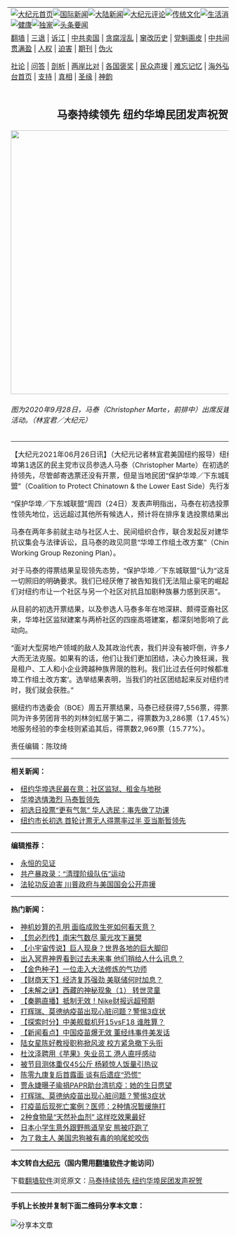 <a name="1" id="1" target="_blank"></a><span id="1"></span>
<table align=center border="0"><tr><td colspan="2" VALIGN=TOP><a href="https://github.com/acvvvw3786/djy/blob/master/gb/nf1351518.md#1"><img src="https://raw.githubusercontent.com/acvvvw3786/www/master/t/djy/1.jpg" title="大纪元首页" alt="大纪元首页"></a><a href="https://github.com/acvvvw3786/djy/blob/master/gb/n24hr.md#1"><img src="https://raw.githubusercontent.com/acvvvw3786/www/master/t/djy/3.jpg" title="国际新闻" alt="国际新闻"></a><a href="https://github.com/acvvvw3786/djy/blob/master/gb/nsc413.md#1"><img src="https://raw.githubusercontent.com/acvvvw3786/www/master/t/djy/4.jpg" title="大陆新闻" alt="大陆新闻"></a><a href="https://github.com/acvvvw3786/djy/blob/master/gb/news392.md#1"><img src="https://raw.githubusercontent.com/acvvvw3786/www/master/t/djy/5.jpg" title="大纪元评论" alt="大纪元评论"></a><a href="https://github.com/acvvvw3786/djy/blob/master/gb/news2007.md#1"><img src="https://raw.githubusercontent.com/acvvvw3786/www/master/t/djy/6.jpg" title="传统文化" alt="传统文化"></a><a href="https://github.com/acvvvw3786/djy/blob/master/gb/news2008.md#1"><img src="https://raw.githubusercontent.com/acvvvw3786/www/master/t/djy/7.jpg" title="生活消费" alt="生活消费"></a><a href="https://github.com/acvvvw3786/djy/blob/master/gb/ncyule.md#1"><img src="https://raw.githubusercontent.com/acvvvw3786/www/master/t/djy/8.jpg" title="娱乐休闲" alt="娱乐休闲"></a><a href="https://github.com/acvvvw3786/djy/blob/master/gb/nsc1002.md#1"><img src="https://raw.githubusercontent.com/acvvvw3786/www/master/t/djy/9.jpg" title="健康" alt="健康"></a><a href="https://github.com/acvvvw3786/djy/blob/master/gb/nf6092.md#1"><img src="https://raw.githubusercontent.com/acvvvw3786/www/master/t/djy/10a.jpg" title="独家" alt="独家"></a><a href="https://github.com/acvvvw3786/djy/blob/master/gb/nf4514.md#1"><img src="https://raw.githubusercontent.com/acvvvw3786/www/master/t/djy/12a.jpg" title="头条要闻" alt="头条要闻"></a></td></tr>
<tr><td colspan="2" VALIGN=TOP><a target="_blank" href="https://github.com/acvvvw3786/www/blob/master/README.md?zsrh#1">翻墙</a> | <a target="_blank" href="https://github.com/acvvvw3786/djy/blob/master/gb/nf5657.md#1">三退</a> | <a target="_blank" href="https://github.com/acvvvw3786/djy/blob/master/gb/nf6124.md#1">诉江</a> | <a target="_blank" href="https://github.com/acvvvw3786/djy/blob/master/gb/nf1176117.md#1">中共卖国</a> | <a target="_blank" href="https://github.com/acvvvw3786/djy/blob/master/gb/nf5773.md#1">贪腐淫乱</a> | <a target="_blank" href="https://github.com/acvvvw3786/djy/blob/master/gb/nf1176115.md#1">窜改历史</a> | <a target="_blank" href="https://github.com/acvvvw3786/djy/blob/master/gb/nf1176107.md#1">党魁画皮</a> | <a target="_blank" href="https://github.com/acvvvw3786/djy/blob/master/gb/nf1320400.md#1">中共间谍</a> | <a target="_blank" href="https://github.com/acvvvw3786/djy/blob/master/gb/nf1176114.md#1">破坏传统</a> | <a target="_blank" href="https://github.com/acvvvw3786/ntdtv/blob/master/gb/prog447_1.md#1">恶贯满盈</a> | <a target="_blank" href="https://github.com/acvvvw3786/djy/blob/master/gb/ncid278.md#1">人权</a> | <a target="_blank" href="https://github.com/acvvvw3786/djy/blob/master/gb/nf1176111.md#1">迫害</a> | <a target="_blank" href="https://gitlab.com/szzdlab/mh-qikan/blob/master/README.md#1">期刊</a> | <a target="_blank" href="https://github.com/acvvvw3786/djy/blob/master/gb/nf5562.md#1">伪火</a></p><p><a target="_blank" href="https://github.com/acvvvw3786/djy/blob/master/gb/9p.md#1">社论</a> | <a target="_blank" href="https://github.com/acvvvw3786/djy/blob/master/gb/nf4378.md#1">问答</a> | <a target="_blank" href="https://github.com/acvvvw3786/djy/blob/master/gb/nf5792.md#1">剖析</a> | <a target="_blank" href="https://github.com/acvvvw3786/djy/blob/master/gb/nf5735.md#1">两岸比对</a> | <a target="_blank" href="https://github.com/acvvvw3786/djy/blob/master/gb/nf6119.md#1">各国褒奖</a> | <a target="_blank" href="https://github.com/acvvvw3786/djy/blob/master/gb/nf6120.md#1">民众声援</a> | <a target="_blank" href="https://github.com/acvvvw3786/djy/blob/master/gb/nf1188594.md#1">难忘记忆</a> | <a target="_blank" href="https://github.com/acvvvw3786/djy/blob/master/gb/nf3180.md#1">海外弘传</a> | <a target="_blank" href="https://github.com/acvvvw3786/djy/blob/master/gb/nf5410.md#1">万人上访</a> | <a target="_blank" href="https://github.com/acvvvw3786/www/blob/master/README.md?zsrh#1">平台首页</a> | <a target="_blank" href="https://github.com/acvvvw3786/djy/blob/master/gb/nf4386.md#1">支持</a> | <a target="_blank" href="https://github.com/acvvvw3786/djy/blob/master/gb/nf4389.md#1">真相</a> | <a target="_blank" href="https://github.com/acvvvw3786/djy/blob/master/gb/nf5790.md#1">圣缘</a> | <a target="_blank" href="https://github.com/acvvvw3786/djy/blob/master/gb/nf4786.md#1">神韵</a></td></tr>
<tr><td VALIGN=TOP width="626"><h2 align=center>马泰持续领先 纽约华埠民团发声祝贺</h2>
<img width="600" src="https://i.epochtimes.com/assets/uploads/2021/06/id13048716-150285-600x400.jpg" />
<h6>图为2020年9月28日，马泰（Christopher Marte，前排中）出席反建华埠社区监狱活动。（林宜君／大纪元）
</h6>
<hr>
	<p>【大纪元2021年06月26日讯】（大纪元记者林宜君美国<ahref="https://github.com/acvvvw3786/djy/blob/master/gb/tag/%E7%BA%BD%E7%BA%A6.md#1">纽约</a>报导）纽约市<ahref="https://github.com/acvvvw3786/djy/blob/master/gb/tag/%E6%9B%BC%E5%93%88%E9%A1%BF.md#1">曼哈顿</a><ahref="https://github.com/acvvvw3786/djy/blob/master/gb/tag/%E5%8D%8E%E5%9F%A0%E7%AC%AC1%E9%80%89%E5%8C%BA.md#1">华埠第1选区</a>的<ahref="https://github.com/acvvvw3786/djy/blob/master/gb/tag/%E6%B0%91%E4%B8%BB%E5%85%9A.md#1">民主党</a>市议员参选人<ahref="https://github.com/acvvvw3786/djy/blob/master/gb/tag/%E9%A9%AC%E6%B3%B0.md#1">马泰</a>（Christopher Marte）在初选的开票结果中保持领先，尽管邮寄选票还没有开票，但是当地民团“保护华埠／下东城联盟”（Coalition to Protect Chinatown &amp; the Lower East Side）先行发声祝贺。</p>
<p>“保护华埠／下东城联盟”周四（24日）发表声明指出，<ahref="https://github.com/acvvvw3786/djy/blob/master/gb/tag/%E9%A9%AC%E6%B3%B0.md#1">马泰</a>在初选投票中处于“决定性领先地位，远远超过其他所有候选人，预计将在排序复选投票结果出来后获胜”。</p>
<p>马泰在两年多前就主动与社区人士、民间组织合作，联合发起反对建华埠社区监狱的抗议集会与法律诉讼，且马泰的政见同意“华埠工作组土改方案”（Chinatown Working Group Rezoning Plan）。</p>
<p>对于马泰的得票结果呈现领先态势，“保护华埠／下东城联盟”认为“这是我们社区拒绝一切照旧的明确要求。我们已经厌倦了被告知我们无法阻止豪宅的崛起”，并表示“我们对<ahref="https://github.com/acvvvw3786/djy/blob/master/gb/tag/%E7%BA%BD%E7%BA%A6.md#1">纽约</a>市让一个社区与另一个社区对抗且加剧种族暴力感到厌恶”。</p>
<p>从目前的初选开票结果，以及参选人马泰多年在地深耕、颇得亚裔社区青睐的现实看来，华埠社区监狱建案与两桥社区的四座高塔建案，都深刻地影响了此次选民的投票动向。</p>
<p>“面对大型房地产领域的敌人及其政治代表，我们并没有被吓倒，许多人认为他们太强大而无法克服。如果有的话，他们让我们更加团结，决心力挽狂澜，我们做到了。这是租户、工人和小企业跨越种族界限的胜利。我们比过去任何时候都准备好要推动‘华埠工作组土改方案’。选举结果表明，当我们的社区团结起来反对纽约市错置的议程时，我们就会获胜。”</p>
<p>据纽约市选委会（BOE）周五开票结果，马泰已经获得7,556票，得票率超过40%；同为许多劳团背书的刘林剑虹居于第二，得票数为3,286票（17.45%），而有多年在地服务经验的李金枝则紧追其后，得票数2,969票（15.77%）。</p>
<p>责任编辑：陈玟绮</p>
	
<hr>


<strong>相关新闻：</strong>
<li><a href="https://github.com/acvvvw3786/djy/blob/master/gb/21/1/21/n12701852.md#1">纽约华埠选民最在意：社区监狱、租金与地税</a></li>
<li><a href="https://github.com/acvvvw3786/djy/blob/master/gb/21/6/23/n13040991.md#1">华埠选情激烈 马泰暂领先</a></li>
<li><a href="https://github.com/acvvvw3786/djy/blob/master/gb/21/6/23/n13041006.md#1">初选日投票“更有气氛” 华人选民：事先做了功课</a></li>
<li><a href="https://github.com/acvvvw3786/djy/blob/master/gb/21/6/23/n13041013.md#1">纽约市长初选 首轮计票无人得票率过半 亚当斯暂领先</a></li>
<hr>


<strong>编辑推荐：</strong>
<li><a href="https://github.com/acvvvw3786/www/blob/master/README.md?dfh#9" target="_blank">永恒的见证</a></li><li><a href="https://github.com/tsiac2612/djy/blob/master/gb/19/1/20/n10989886.md#1" target="_blank">共产暴政录：“清理阶级队伍”运动</a></li><li><a href="https://github.com/tsiac2612/djy/blob/master/gb/19/7/25/n11409005.md#1" target="_blank">法轮功反迫害 川普政府与美国国会公开声援</a></li>
<hr>

<strong>热门新闻：</strong>
<li><a href="https://github.com/acvvvw3786/djy/blob/master/gb/21/6/18/n13031032.md#1">神机妙算的孔明 面临成败生死如何看天意？</a></li>
<li><a href="https://github.com/acvvvw3786/djy/blob/master/gb/21/6/13/n13019873.md#1">【忽必烈传】南宋气数尽 蒙元攻下襄樊</a></li>
<li><a href="https://github.com/acvvvw3786/djy/blob/master/gb/21/6/14/n13021756.md#1">【小宇宙传说】巨人现身？世界各地的巨大脚印</a></li>
<li><a href="https://github.com/acvvvw3786/djy/blob/master/gb/21/6/16/n13026383.md#1">出入冥界神界看到过去未来事  他们捎给人什么讯息？</a></li>
<li><a href="https://github.com/acvvvw3786/djy/blob/master/gb/21/5/14/n12948096.md#1">【金色种子】一位走入大法修炼的气功师</a></li>
<li><a href="https://github.com/acvvvw3786/djy/blob/master/gb/21/6/25/n13047893.md#1">【财商天下】经济复苏强劲 美联储何时加息？</a></li>
<li><a href="https://github.com/acvvvw3786/djy/blob/master/gb/21/6/24/n13045083.md#1">【未解之谜】西藏的神秘现象（1） 转世灵童</a></li>
<li><a href="https://github.com/acvvvw3786/djy/blob/master/gb/21/6/25/n13048344.md#1">【秦鹏直播】抵制无效！Nike财报远超预期</a></li>
<li><a href="https://github.com/acvvvw3786/djy/blob/master/gb/21/6/17/n13029449.md#1">打辉瑞、莫德纳疫苗出现心脏问题？警惕3症状</a></li>
<li><a href="https://github.com/acvvvw3786/djy/blob/master/gb/21/6/23/n13042993.md#1">【探索时分】中美舰载机歼15vsF18 谁胜算？</a></li>
<li><a href="https://github.com/acvvvw3786/djy/blob/master/gb/21/6/23/n13043091.md#1">【新闻看点】中国疫苗爆无效 董经纬事件美发话</a></li>
<li><a href="https://github.com/acvvvw3786/djy/blob/master/gb/21/6/22/n13040404.md#1">陆女星陈好教授职称掀风波 校方紧急撤下头衔</a></li>
<li><a href="https://github.com/acvvvw3786/djy/blob/master/gb/21/6/24/n13045511.md#1">杜汶泽聘用《苹果》失业员工 港人直呼感动</a></li>
<li><a href="https://github.com/acvvvw3786/djy/blob/master/gb/21/6/23/n13042921.md#1">被节目测体重仅45公斤 杨颖惊人饭量引热议</a></li>
<li><a href="https://github.com/acvvvw3786/djy/blob/master/gb/21/6/23/n13041118.md#1">陈零九康复后首露面 谈有后遗症“恐慌”</a></li>
<li><a href="https://github.com/acvvvw3786/djy/blob/master/gb/21/6/23/n13042428.md#1">贾永婕曝子瑜捐PAPR助台湾抗疫：她的生日愿望</a></li>
<li><a href="https://github.com/acvvvw3786/djy/blob/master/gb/21/6/17/n13029449.md#1">打辉瑞、莫德纳疫苗出现心脏问题？警惕3症状</a></li>
<li><a href="https://github.com/acvvvw3786/djy/blob/master/gb/21/6/23/n13042201.md#1">打疫苗后现死亡案例？医师：2种情况暂缓施打</a></li>
<li><a href="https://github.com/acvvvw3786/djy/blob/master/gb/21/6/23/n13042990.md#1">2种食物是“天然补血剂” 这样吃效果最好</a></li>
<li><a href="https://github.com/acvvvw3786/djy/blob/master/gb/21/6/24/n13044254.md#1">日本小学生意外跟野熊道早安 熊被吓跑了</a></li>
<li><a href="https://github.com/acvvvw3786/djy/blob/master/gb/21/6/23/n13041224.md#1">为了救主人 美国忠狗被有毒的响尾蛇咬伤</a></li>
<hr>

<strong>本文转自<a href="https://www.epochtimes.com">大纪元</a>（国内需用<a href="https://github.com/acvvvw3786/www/blob/master/README.md#8">翻墙软件</a>才能访问）</strong><p>下载<a href="https://github.com/acvvvw3786/www/blob/master/README.md#8">翻墙软件</a>浏览原文：<a href="https://www.epochtimes.com/gb/21/6/26/n13048714.htm">马泰持续领先 纽约华埠民团发声祝贺</a></p><hr>

<strong>手机上长按并复制下面二维码分享本文章：</strong><br><br><img src="https://chart.apis.google.com/chart?cht=qr&chs=240x240&choe=UTF-8&chld=M|2&chl=https://github.com/acvvvw3786/djy/blob/master/gb/21/6/26/n13048714.md%231" title="分享本文章"></td><td VALIGN=TOP><a href="https://github.com/acvvvw3786/djy/blob/master/gb/16/1/21/n4622075.md?dfh#1" target="_blank"><img src="https://raw.githubusercontent.com/acvvvw3786/djy/master/gb/300/wei-f1.jpg" title="中共的伪火骗局"  alt="中共的伪火骗局"></a><br><a href="https://github.com/acvvvw3786/www/blob/master/README.md?dfh#9" target="_blank"><img src="https://raw.githubusercontent.com/acvvvw3786/djy/master/gb/300/yong-h.jpg" title="永恒的见证"  alt="永恒的见证"></a><br><a href="https://github.com/acvvvw3786/djy/blob/master/gb/13/9/29/n3974789.md?dfh#1" target="_blank"><img src="https://raw.githubusercontent.com/acvvvw3786/djy/master/gb/300/shang-lnz.jpg" title="善良女子被中共投男牢"  alt="善良女子被中共投男牢"></a><br><a href="https://github.com/acvvvw3786/djy/blob/master/gb/16/3/16/n4663449.md?dfh#1" target="_blank"><img src="https://raw.githubusercontent.com/acvvvw3786/djy/master/gb/300/huo-z3.jpg" title="警卫目击活摘器官"  alt="警卫目击活摘器官"></a><br><a href="https://github.com/acvvvw3786/djy/blob/master/gb/16/8/7/n8177641.md?dfh#1" target="_blank"><img src="https://raw.githubusercontent.com/acvvvw3786/djy/master/gb/300/huo-z4.jpg" title="证人描述活摘恐怖"  alt="证人描述活摘恐怖"></a><br><a href="https://github.com/acvvvw3786/djy/blob/master/gb/10/4/19/n2881569.md?dfh#1" target="_blank"><img src="https://raw.githubusercontent.com/acvvvw3786/djy/master/gb/300/huo-z1.jpg" title="揭开活摘器官黑幕"  alt="揭开活摘器官黑幕"></a><br><a href="https://github.com/acvvvw3786/djy/blob/master/gb/10/11/7/n3077476.md?dfh#1" target="_blank"><img src="https://raw.githubusercontent.com/acvvvw3786/djy/master/gb/300/ma-ks.jpg" title="马克思的成魔之路"  alt="马克思的成魔之路"></a><br><a href="https://github.com/acvvvw3786/djy/blob/master/gb/14/6/9/n4173977.md?dfh#1" target="_blank"><img src="https://raw.githubusercontent.com/acvvvw3786/djy/master/gb/300/chang-zs.jpg" title="藏字石 蕴天机"  alt="藏字石 蕴天机"></a><br><a href="https://github.com/acvvvw3786/djy/blob/master/gb/18/5/10/n10381511.md?dfh#1" target="_blank"><img src="https://raw.githubusercontent.com/acvvvw3786/djy/master/gb/300/st1.jpg" title="关注三亿人三退"  alt="关注三亿人三退"></a><br><a href="https://github.com/acvvvw3786/djy/blob/master/gb/18/3/21/n10237682.md?dfh#1" target="_blank"><img src="https://raw.githubusercontent.com/acvvvw3786/djy/master/gb/300/jie-t.jpg" title="解体中共复兴中华"  alt="解体中共复兴中华"></a><br><a href="https://github.com/acvvvw3786/djy/blob/master/gb/9/2/9/n2422991.md?dfh#1" target="_blank"><img src="https://raw.githubusercontent.com/acvvvw3786/djy/master/gb/300/gao-zs.jpg" title="中共迫害良心律师"  alt="中共迫害良心律师"></a><br><a href="https://github.com/acvvvw3786/djy/blob/master/gb/18/12/9/n10900044.md?dfh#1" target="_blank"><img src="https://raw.githubusercontent.com/acvvvw3786/djy/master/gb/300/sj1.jpg" title="三百多万人举报江泽民"  alt="三百多万人举报江泽民"></a><br><a href="https://github.com/acvvvw3786/djy/blob/master/gb/18/8/28/n10672014.md?dfh#1" target="_blank"><img src="https://raw.githubusercontent.com/acvvvw3786/djy/master/gb/300/sj2.jpg" title="这些官员为何起诉江泽民"  alt="这些官员为何起诉江泽民"></a><br><a href="https://github.com/acvvvw3786/djy/blob/master/gb/8/12/18/n2367165.md?dfh#1" target="_blank"><img src="https://raw.githubusercontent.com/acvvvw3786/djy/master/gb/300/liangan.jpg" title="海峡两岸的强烈对比"  alt="海峡两岸的强烈对比"></a><br><a href="https://github.com/acvvvw3786/djy/blob/master/gb/15/12/10/n4593139.md?dfh#1" target="_blank"><img src="https://raw.githubusercontent.com/acvvvw3786/djy/master/gb/300/jia-ndzl.jpg" title="加拿大总理的贺信"  alt="加拿大总理的贺信"></a><br><a href="https://github.com/acvvvw3786/djy/blob/master/gb/11/6/17/n3289382.md?dfh#1" target="_blank"><img src="https://raw.githubusercontent.com/acvvvw3786/djy/master/gb/300/xiao-wd.jpg" title="探寻真相兼听则明"  alt="探寻真相兼听则明"></a><br><a href="https://github.com/acvvvw3786/djy/blob/master/gb/18/10/27/n10812623.md?dfh#1" target="_blank"><img src="https://raw.githubusercontent.com/acvvvw3786/djy/master/gb/300/yindu.jpg" title="印度媒体报道东方"  alt="印度媒体报道东方"></a><br><a href="https://github.com/acvvvw3786/djy/blob/master/gb/18/6/9/n10469652.md?dfh#1" target="_blank"><img src="https://raw.githubusercontent.com/acvvvw3786/djy/master/gb/300/xie-j.jpg" title="不一样的海外校园"  alt="不一样的海外校园"></a><br><a href="https://github.com/acvvvw3786/djy/blob/master/gb/7/4/5/n1669415.md?dfh#1" target="_blank"><img src="https://raw.githubusercontent.com/acvvvw3786/djy/master/gb/300/li-up.jpg" title="从大师到徒弟的传奇"  alt="从大师到徒弟的传奇"></a><br><a href="https://github.com/acvvvw3786/djy/blob/master/gb/17/5/26/n9191512.md?dfh#1" target="_blank"><img src="https://raw.githubusercontent.com/acvvvw3786/djy/master/gb/300/zfl2.jpg" title="亿万人与东方一本奇书"  alt="亿万人与东方一本奇书"></a><br><a href="https://github.com/acvvvw3786/djy/blob/master/gb/13/11/27/n4020290.md?dfh#1" target="_blank"><img src="https://raw.githubusercontent.com/acvvvw3786/djy/master/gb/300/zhen-h.jpg" title="大陆见不到的震撼场面"  alt="大陆见不到的震撼场面"></a><br><a href="https://github.com/acvvvw3786/djy/blob/master/gb/15/7/17/n4482910.md?dfh#1" target="_blank"><img src="https://raw.githubusercontent.com/acvvvw3786/djy/master/gb/300/dalu-sk.jpg" title="人心向善 大陆当初盛况"  alt="人心向善 大陆当初盛况"></a><br><a href="https://github.com/acvvvw3786/djy/blob/master/gb/19/1/5/n10955468.md?dfh#1" target="_blank"><img src="https://raw.githubusercontent.com/acvvvw3786/djy/master/gb/300/zfl1.jpg" title="追寻真理 这书讲什么"  alt="追寻真理 这书讲什么"></a><br><a href="https://github.com/acvvvw3786/www/blob/master/README.md?dfh#1" target="_blank"><img src="https://raw.githubusercontent.com/acvvvw3786/djy/master/gb/300/fq1.jpg" title="下载免费翻墙软件"  alt="下载免费翻墙软件"></a><br></td></tr></table>
